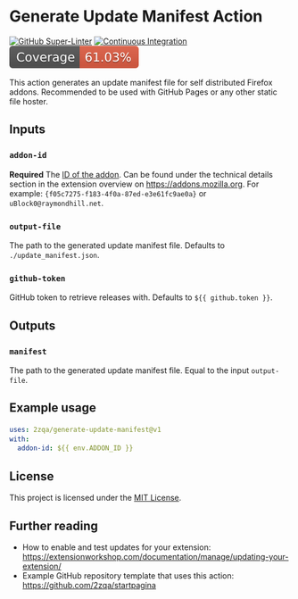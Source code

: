 # Generate Update Manifest Action

[![GitHub Super-Linter](https://github.com/2zqa/generate-update-manifest/actions/workflows/linter.yml/badge.svg)](https://github.com/super-linter/super-linter)
[![Continuous Integration](https://github.com/2zqa/generate-update-manifest/actions/workflows/ci.yml/badge.svg)](https://github.com/2zqa/generate-update-manifest/actions/workflows/ci.yml)
![Code Coverage](./badges/coverage.svg)

This action generates an update manifest file for self distributed Firefox
addons. Recommended to be used with GitHub Pages or any other static file
hoster.

## Inputs

### `addon-id`

**Required** The
[ID of the addon](https://extensionworkshop.com/documentation/develop/extensions-and-the-add-on-id/).
Can be found under the technical details section in the extension overview on
https://addons.mozilla.org. For example:
`{f05c7275-f183-4f0a-87ed-e3e61fc9ae0a}` or `uBlock0@raymondhill.net`.

### `output-file`

The path to the generated update manifest file. Defaults to
`./update_manifest.json`.

### `github-token`

GitHub token to retrieve releases with. Defaults to `${{ github.token }}`.

## Outputs

### `manifest`

The path to the generated update manifest file. Equal to the input
`output-file`.

## Example usage

```yaml
uses: 2zqa/generate-update-manifest@v1
with:
  addon-id: ${{ env.ADDON_ID }}
```

## License

This project is licensed under the [MIT License](LICENSE).

## Further reading

- How to enable and test updates for your extension:
  https://extensionworkshop.com/documentation/manage/updating-your-extension/
- Example GitHub repository template that uses this action:
  https://github.com/2zqa/startpagina

